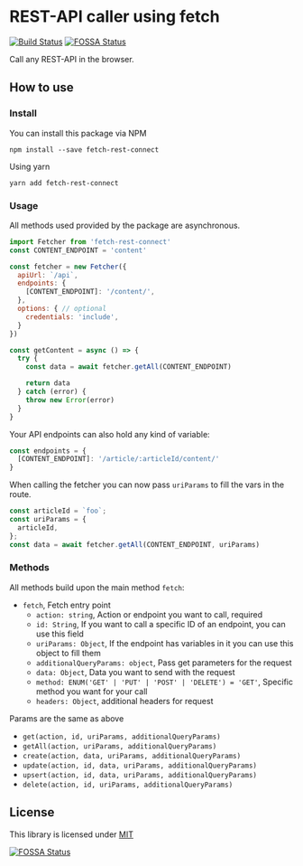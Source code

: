 # REST-API caller using fetch

[![Build Status](https://travis-ci.org/drublic/fetch-rest-connect.svg?branch=master)](https://travis-ci.org/drublic/fetch-rest-connect)
[![FOSSA Status](https://app.fossa.io/api/projects/git%2Bgithub.com%2Fdrublic%2Ffetch-rest-connect.svg?type=shield)](https://app.fossa.io/projects/git%2Bgithub.com%2Fdrublic%2Ffetch-rest-connect?ref=badge_shield)

Call any REST-API in the browser.

## How to use

### Install

You can install this package via NPM

    npm install --save fetch-rest-connect

Using yarn

    yarn add fetch-rest-connect

### Usage

All methods used provided by the package are asynchronous.

```javascript
import Fetcher from 'fetch-rest-connect'
const CONTENT_ENDPOINT = 'content'

const fetcher = new Fetcher({
  apiUrl: `/api`,
  endpoints: {
    [CONTENT_ENDPOINT]: '/content/',
  },
  options: { // optional
    credentials: 'include',
  }
})

const getContent = async () => {
  try {
    const data = await fetcher.getAll(CONTENT_ENDPOINT)

    return data
  } catch (error) {
    throw new Error(error)
  }
}
```

Your API endpoints can also hold any kind of variable:

```javascript
const endpoints = {
  [CONTENT_ENDPOINT]: '/article/:articleId/content/'
}
```

When calling the fetcher you can now pass `uriParams` to fill the vars in the
route.

```javascript
const articleId = `foo`;
const uriParams = {
  articleId,
};
const data = await fetcher.getAll(CONTENT_ENDPOINT, uriParams)
```

### Methods

All methods build upon the main method `fetch`:

* `fetch`, Fetch entry point
  * `action: string`, Action or endpoint you want to call, required
  * `id: String`, If you want to call a specific ID of an endpoint, you can use this field
  * `uriParams: Object`, If the endpoint has variables in it you can use this object to fill them
  * `additionalQueryParams: object`, Pass get parameters for the request
  * `data: Object`, Data you want to send with the request
  * `method: ENUM('GET' | 'PUT' | 'POST' | 'DELETE') = 'GET'`, Specific method you want for your call
  * `headers: Object`, additional headers for request

Params are the same as above

* `get(action, id, uriParams, additionalQueryParams)`
* `getAll(action, uriParams, additionalQueryParams)`
* `create(action, data, uriParams, additionalQueryParams)`
* `update(action, id, data, uriParams, additionalQueryParams)`
* `upsert(action, id, data, uriParams, additionalQueryParams)`
* `delete(action, id, uriParams, additionalQueryParams)`

## License

This library is licensed under [MIT](./LICENSE)

[![FOSSA Status](https://app.fossa.io/api/projects/git%2Bgithub.com%2Fdrublic%2Ffetch-rest-connect.svg?type=large)](https://app.fossa.io/projects/git%2Bgithub.com%2Fdrublic%2Ffetch-rest-connect?ref=badge_large)
